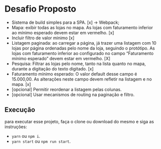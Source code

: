 # Desafio Proposto

* Sistema de build simples para a SPA. [x] -> Webpack;
* Mapa:​ exibir todas as lojas no mapa. As lojas com faturamento inferior ao mínimo esperado devem estar em vermelho. [x]
* Incluir filtro de valor minimo [x]
* Listagem paginada:​ ao carregar a página, já trazer uma listagem com 10 lojas por página ordenadas pelo nome da loja, seguindo o protótipo. As lojas com faturamento inferior ao configurado no campo “Faturamento mínimo esperado” devem estar em vermelho. [X]
* Pesquisa:​ Filtrar as lojas pelo nome, tanto na lista quanto no mapa, durante a digitação do texto digitado. [x]
* Faturamento mínimo esperado:​ O valor default desse campo é 15.000,00. As alterações neste campo devem refletir na listagem e no mapa. [x]
* [opcional]​ Permitir reordenar a listagem pelas colunas. 
* [opcional]​ Usar mecanismos de ​routing​ na paginação e filtro. 

## Execução

para executar esse projeto, faça o clone ou download do mesmo e siga as instruções:

* `yarn` ou `npm i`.
* `yarn start` ou `npm run start`.